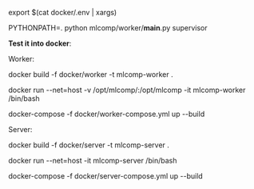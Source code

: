 export $(cat docker/.env | xargs)

PYTHONPATH=. python mlcomp/worker/__main__.py supervisor

**Test it into docker**:

Worker: 

docker build -f docker/worker -t mlcomp-worker .

docker run --net=host -v /opt/mlcomp/:/opt/mlcomp -it mlcomp-worker /bin/bash 

docker-compose -f docker/worker-compose.yml up --build

Server:

docker build -f docker/server -t mlcomp-server .

docker run --net=host -it mlcomp-server /bin/bash 

docker-compose -f docker/server-compose.yml up  --build                                                                                                                                                                             